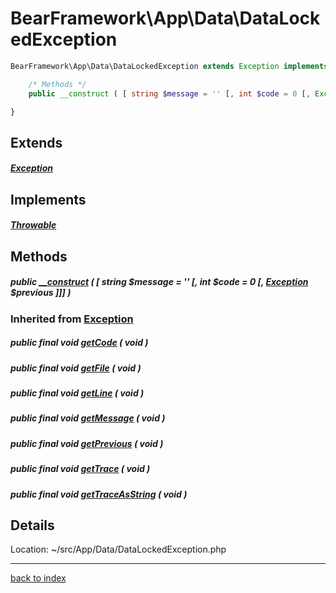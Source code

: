 # BearFramework\App\Data\DataLockedException

```php
BearFramework\App\Data\DataLockedException extends Exception implements Throwable {

	/* Methods */
	public __construct ( [ string $message = '' [, int $code = 0 [, Exception $previous ]]] )

}
```

## Extends

##### [Exception](http://php.net/manual/en/class.exception.php)

## Implements

##### [Throwable](http://php.net/manual/en/class.throwable.php)

## Methods

##### public [__construct](bearframework.app.data.datalockedexception.__construct.method.md) ( [ string $message = '' [, int $code = 0 [, [Exception](http://php.net/manual/en/class.exception.php) $previous ]]] )

### Inherited from [Exception](http://php.net/manual/en/class.exception.php)

##### public final void [getCode](http://php.net/manual/en/exception.getcode.php) ( void )

##### public final void [getFile](http://php.net/manual/en/exception.getfile.php) ( void )

##### public final void [getLine](http://php.net/manual/en/exception.getline.php) ( void )

##### public final void [getMessage](http://php.net/manual/en/exception.getmessage.php) ( void )

##### public final void [getPrevious](http://php.net/manual/en/exception.getprevious.php) ( void )

##### public final void [getTrace](http://php.net/manual/en/exception.gettrace.php) ( void )

##### public final void [getTraceAsString](http://php.net/manual/en/exception.gettraceasstring.php) ( void )

## Details

Location: ~/src/App/Data/DataLockedException.php

---

[back to index](index.md)

